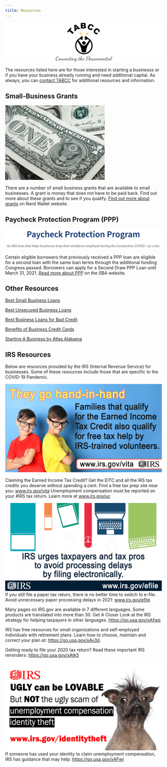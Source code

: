 ```yaml
---
title: Resources
---
```


<div class="text-center pb-3">
<img src="/images/headerlogo.jpg" alt="TABCC logo and motto - TABCC, Connecting the Disconnected" >
</div>

The resources listed here are for those interested in starting a businesss or if you have your
business already running and need additional capital. As always, you can [contact TABCC](/contact)
for additional resources and information.

## Small-Business Grants

<div class="text-center">
<img src="/images/one_dollar_bill.jpg" alt="One dollar bill" class="text-center">
</div>

There are a number of small business grants that are available to small businesses. A grant is money that 
does not have to be paid back. Find out more about these grants and to see if you qualify.
[Find out more about grants](https://www.nerdwallet.com/article/small-business/small-business-grants) on Nerd Wallet website.

## Paycheck Protection Program (PPP)

![Paycheck Protection Program - An SBA loan that helps businesses keep their workforce employed during the Coronavirus (COVID-10) crisis](images/paycheckprotection.jpg)

Certain eligible borrowers that previously received a PPP loan are eligible for a second loan with the 
same loan terms through the additional funding Congress passed. Borrowers can apply for a Second Draw PPP 
Loan until March 31, 2021.
[Read more about PPP](https://www.sba.gov/funding-programs/loans/coronavirus-relief-options/paycheck-protection-program) on the SBA website.

## Other Resources

<a href="https://loans.usnews.com/small-business" target="_blank">Best Small Business Loans</a>

<a href="https://loans.usnews.com/unsecured-business-loans" target="_blank">Best Unsecured Business Loans</a>

<a href="https://loans.usnews.com/business-loans-for-bad-credit" target="_blank">Best Business Loans for Bad Credit</a>

<a href="https://creditcards.usnews.com/business#benefits-business-credit-cards" target="_blank">Benefits of Business Credit Cards</a>

[Starting A Business by Atlas Alabama](https://atlasalabama.gov/plan/)

## IRS Resources

Below are resources provided by the IRS (Internal Revenue Service) for businesses. Some of these resources 
include those that are specific to the COVID-19 Pandemic. 

![Families that qualify for the Earned Income Tax Credit also qualify for free tax help by IRS-trained volunteers](/files/EITCvita2021.jpg)

Claiming the Earned Income Tax Credit? Get the EITC and all the IRS tax credits you deserve without spending a cent. 
Find a free tax prep site near you: <a href="https://www.irs.gov/vita" target="_blank">www.irs.gov/vita</a> 
Unemployment compensation must be reported on your #IRS tax return. Learn more at 
<a href="https://www.irs.gov/uc" target="_blank">www.irs.gov/uc</a>

![IRS urges taxpayers and tax pros to avoid processing delays by filing electronically](/files/EFile2021.jpg)
If you still file a paper tax return, there is no better time to switch to e-file. Avoid unnecessary paper processing delays in 2021: 
<a href="https://www.irs.gov/efile" target="_blank">www.irs.gov/efile</a>

Many pages on IRS.gov are available in 7 different languages. Some products are translated into more than 30.
Get A Closer Look at the IRS strategy for helping taxpayers in other languages. 
<a href="https://go.usa.gov/xAfwq" target="_blank">https://go.usa.gov/xAfwq</a>

IRS has free resources for small organizations and self-employed individuals with retirement plans. 
Learn how to choose, maintain and correct your plan at: <a href="https://go.usa.gov/xAv3d" target="_blank">https://go.usa.gov/xAv3d</a>.

Getting ready to file your 2020 tax return? Read these important IRS reminders:
<a href="https://go.usa.gov/xAtk5" target="_blank">https://go.usa.gov/xAtk5</a>

![Ugly can be lovable, but not the ugly scan of unemployment compensation identity theft](/files/IDtheftUnemploymentCompensation.jpg)
If someone has used your identity to claim unemployment compensation, IRS has guidance that may help: 
<a href="https://go.usa.gov/xAFwr" target="_blank">https://go.usa.gov/xAFwr</a>

